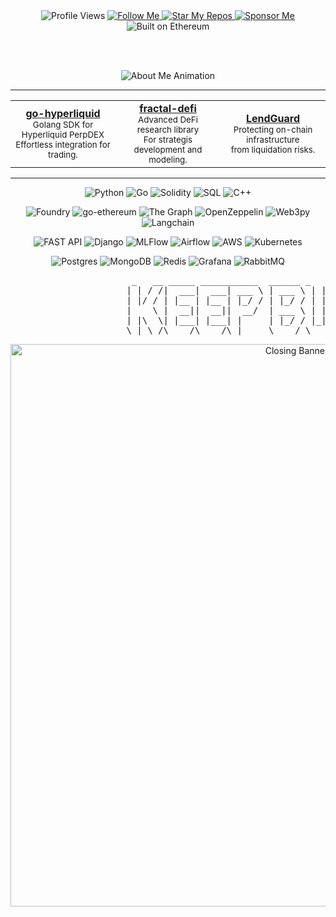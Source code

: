 <!-- 
   Profile Overview with Interactive Banner 
-->
<div align="center">
  <!-- Profile Views -->
  <img src="https://komarev.com/ghpvc/?username=0xBoringWozniak&color=blueviolet" alt="Profile Views" />

  <!-- Follow, Star, Sponsor -->
  <a href="https://github.com/0xBoringWozniak">
    <img src="https://img.shields.io/badge/Follow%20Me-%237289da?style=flat&logo=github&logoColor=white" alt="Follow Me" />
  </a>
  <a href="https://github.com/0xBoringWozniak?tab=repositories">
    <img src="https://img.shields.io/badge/🌟%20Star%20My%20Repos-ffd700?style=flat&logo=github&logoColor=white" alt="Star My Repos" />
  </a>
  <a href="https://debank.com/profile/0x29DfCf648c8034E25d492231142f4aE35f0f2c6d">
    <img src="https://img.shields.io/badge/Sponsor%20Me-FF4088?style=flat&logo=GitHubSponsors&logoColor=white" alt="Sponsor Me" />
  </a>

  <!-- Ethereum Badge -->
  <img src="https://img.shields.io/badge/Built%20on%20Ethereum-%232C2C2C?style=flat&logo=ethereum&logoColor=white" alt="Built on Ethereum" />
</div>

<br>&nbsp;<br>

<!-- 
   About Me Section with Typing Animation 
-->
<p align="center">
  <img src="https://readme-typing-svg.herokuapp.com?size=20&width=900&color=F7DC6F&lines=🌐+Web3+%26+AI+Enthusiast+-+Software+Researcher+-+Fintech+Builder;🚀+Exploring+and+Creating+a+Brave+New+World;Passionate+about+✈️Traveling%2C+💻+Science%2C+🎮+Gaming%2C+%26+🚀+Innovations!" alt="About Me Animation" />
</p>

---

<!-- 
   Featured Projects Section 
-->
<table align="center">
  <tr>
    <td align="center" width="33%">
      <a href="https://github.com/Logarithm-Labs/go-hyperliquid"><b>go-hyperliquid</b></a><br/>
      <sub>Golang SDK for Hyperliquid PerpDEX<br/>Effortless integration for trading.</sub>
    </td>
    <td align="center" width="33%">
      <a href="https://github.com/Logarithm-Labs/fractal-defi"><b>fractal-defi</b></a><br/>
      <sub>Advanced DeFi research library<br/>For strategis development and modeling.</sub>
    </td>
    <td align="center" width="33%">
      <a href="https://github.com/orgs/Lend-Guard/repositories"><b>LendGuard</b></a><br/>
      <sub>Protecting on-chain infrastructure<br/>from liquidation risks.</sub>
    </td>
  </tr>
</table>

---

<!-- 
   Tech Arsenal Section 
-->

<!-- Programming Languages -->
<p align="center">
  <img src="https://img.shields.io/badge/Python-FFD433?style=for-the-badge&logo=python&logoColor=white" alt="Python" />
  <img src="https://img.shields.io/badge/Go-00ADD8?style=for-the-badge&logo=go&logoColor=white" alt="Go" />
  <img src="https://img.shields.io/badge/Solidity-363636?style=for-the-badge&logo=solidity&logoColor=white" alt="Solidity" />
  <img src="https://img.shields.io/badge/SQL-316192?style=for-the-badge&logo=postgresql&logoColor=white" alt="SQL" />
  <img src="https://img.shields.io/badge/C%2B%2B-00599C?style=for-the-badge&logo=c%2B%2B&logoColor=white" alt="C++" />
</p>

<!-- Web3/DeFi Tools -->
<p align="center">
  <img src="https://img.shields.io/badge/Foundry-111111?style=for-the-badge&logo=foundations&logoColor=white" alt="Foundry" />
  <img src="https://img.shields.io/badge/Go--ethereum-00ADD8?style=for-the-badge&logo=go&logoColor=white" alt="go-ethereum" />
  <img src="https://img.shields.io/badge/The%20Graph-4940e0?style=for-the-badge&logo=thegraph&logoColor=white" alt="The Graph" />
  <img src="https://img.shields.io/badge/OpenZeppelin-000?style=for-the-badge&logo=openzeppelin&logoColor=white" alt="OpenZeppelin" />
  <img src="https://img.shields.io/badge/Web3py-333?style=for-the-badge&logo=python&logoColor=white" alt="Web3py" />
  <img src="https://img.shields.io/badge/Langchain-7289da?style=for-the-badge&logo=openai&logoColor=white" alt="Langchain" />
</p>

<!-- Backend/DevOps Tools -->
<p align="center">
  <img src="https://img.shields.io/badge/FAST%20API-009688?style=for-the-badge&logo=fastapi&logoColor=white" alt="FAST API" />
  <img src="https://img.shields.io/badge/Django-07405E?style=for-the-badge&logo=django&logoColor=white" alt="Django" />
  <img src="https://img.shields.io/badge/MLFlow-b0150b?style=for-the-badge&logo=numpy&logoColor=white" alt="MLFlow" />
  <img src="https://img.shields.io/badge/Airflow-017CEE?style=for-the-badge&logo=apache-airflow&logoColor=white" alt="Airflow" />
  <img src="https://img.shields.io/badge/AWS-FE7A16?style=for-the-badge&logo=amazonaws&logoColor=white" alt="AWS" />
  <img src="https://img.shields.io/badge/Kubernetes-2496ED?style=for-the-badge&logo=kubernetes&logoColor=white" alt="Kubernetes" />
</p>

<!-- Databases/Monitoring Tools -->
<p align="center">
  <img src="https://img.shields.io/badge/PostgreSQL-316192?style=for-the-badge&logo=postgresql&logoColor=white" alt="Postgres" />
  <img src="https://img.shields.io/badge/MongoDB-47A248?style=for-the-badge&logo=mongodb&logoColor=white" alt="MongoDB" />
  <img src="https://img.shields.io/badge/Redis-DC382D?style=for-the-badge&logo=redis&logoColor=white" alt="Redis" />
  <img src="https://img.shields.io/badge/Grafana-F46800?style=for-the-badge&logo=grafana&logoColor=white" alt="Grafana" />
  <img src="https://img.shields.io/badge/RabbitMQ-FF6600?style=for-the-badge&logo=rabbitmq&logoColor=white" alt="RabbitMQ" />
</p>


<!-- 
   Closing Banner 
-->
<p align="center">
<pre>
                       _   __ _____ ___________  ______ _   _ _____ _    ______ _____ _   _ _____ 
                      | | / /|  ___|  ___| ___ \ | ___ \ | | |_   _| |   |  _  \_   _| \ | |  __ \
                      | |/ / | |__ | |__ | |_/ / | |_/ / | | | | | | |   | | | | | | |  \| | |  \/
                      |    \ |  __||  __||  __/  | ___ \ | | | | | | |   | | | | | | | . ` | | __ 
                      | |\  \| |___| |___| |     | |_/ / |_| |_| |_| |___| |/ / _| |_| |\  | |_\ \
                      \_| \_/\____/\____/\_|     \____/ \___/ \___/\_____/___/  \___/\_| \_/\____/
</pre>
</p>

                                                                  
<p align="center">
  <img src="https://user-images.githubusercontent.com/74038190/225813708-98b745f2-7d22-48cf-9150-083f1b00d6c9.gif" width="900" alt="Closing Banner" />
</p>
